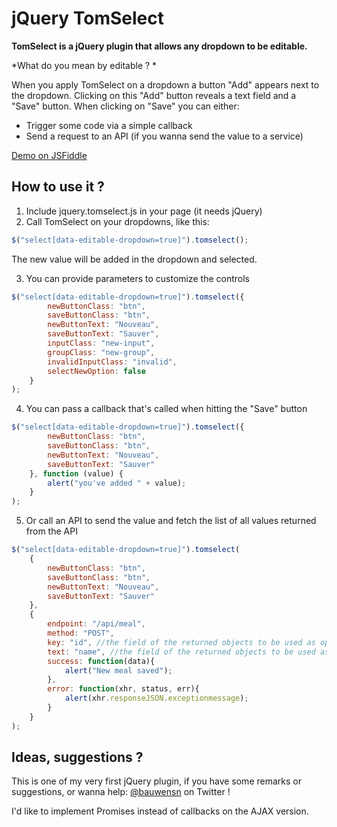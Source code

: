 # jQuery TomSelect

**TomSelect is a jQuery plugin that allows any dropdown to be editable.** 

*What do you mean by editable ? *

When you apply TomSelect on a dropdown a button "Add" appears next to the dropdown.
Clicking on this "Add" button reveals a text field and a "Save" button.
When clicking on "Save" you can either:
- Trigger some code via a simple callback
- Send a request to an API (if you wanna send the value to a service) 

[Demo on JSFiddle](https://jsfiddle.net/panzerkunst/6mu5f7dd/)

## How to use it ? 

1. Include jquery.tomselect.js in your page (it needs jQuery)
2. Call TomSelect on your dropdowns, like this:

```javascript
$("select[data-editable-dropdown=true]").tomselect();

```

The new value will be added in the dropdown and selected.

3. You can provide parameters to customize the controls

```javascript
$("select[data-editable-dropdown=true]").tomselect({
        newButtonClass: "btn",
        saveButtonClass: "btn",
        newButtonText: "Nouveau",
        saveButtonText: "Sauver",
        inputClass: "new-input",
        groupClass: "new-group",
        invalidInputClass: "invalid",
        selectNewOption: false
    }
);

```


4. You can pass a callback that's called when hitting the "Save" button

```javascript
$("select[data-editable-dropdown=true]").tomselect({
        newButtonClass: "btn",
        saveButtonClass: "btn",
        newButtonText: "Nouveau",
        saveButtonText: "Sauver"
    }, function (value) {
        alert("you've added " + value);
    }
);

```

5. Or call an API to send the value and fetch the list of all values returned from the API

```javascript
$("select[data-editable-dropdown=true]").tomselect(
    {
        newButtonClass: "btn",
        saveButtonClass: "btn",
        newButtonText: "Nouveau",
        saveButtonText: "Sauver"
    }, 
    {
    	endpoint: "/api/meal", 
        method: "POST",
        key: "id", //the field of the returned objects to be used as option value 
        text: "name", //the field of the returned objects to be used as option text 
        success: function(data){
            alert("New meal saved");
        },
        error: function(xhr, status, err){
            alert(xhr.responseJSON.exceptionmessage);
        }
    }
);

```

## Ideas, suggestions ?

This is one of my very first jQuery plugin, if you have some remarks or suggestions, or wanna help: [@bauwensn](https://twitter.com/bauwensn) on Twitter !

I'd like to implement Promises instead of callbacks on the AJAX version. 